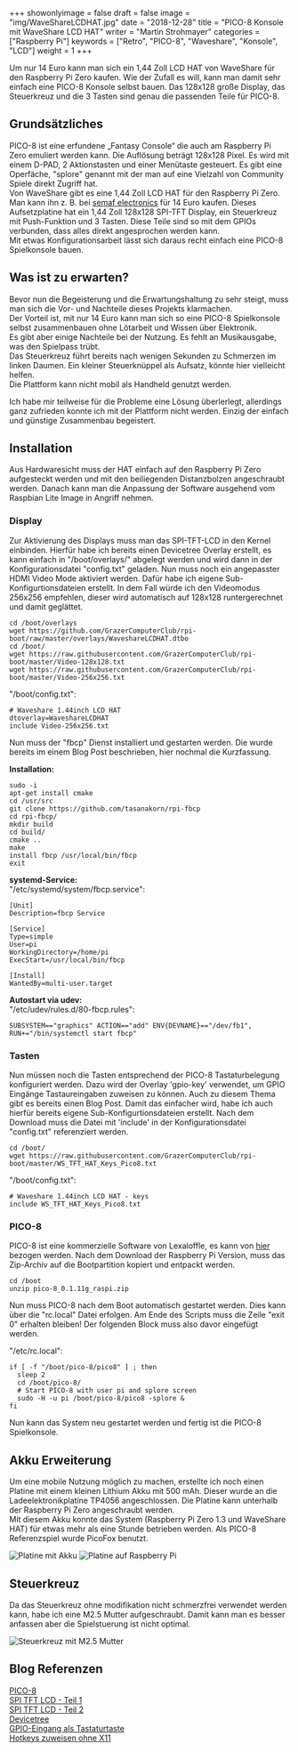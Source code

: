 +++
showonlyimage = false
draft = false
image = "img/WaveShareLCDHAT.jpg"
date = "2018-12-28"
title = "PICO-8 Konsole mit WaveShare LCD HAT"
writer = "Martin Strohmayer"
categories = ["Raspberry Pi"]
keywords = ["Retro", "PICO-8", "Waveshare", "Konsole", "LCD"]
weight = 1
+++

Um nur 14 Euro kann man sich ein 1,44 Zoll LCD HAT von WaveShare für den Raspberry Pi Zero kaufen. Wie der Zufall es will, kann man damit sehr einfach eine PICO-8 Konsole selbst bauen. Das 128x128 große Display, das Steuerkreuz und die 3 Tasten sind genau die passenden Teile für PICO-8. 
<!--more-->

## Grundsätzliches

PICO-8 ist eine erfundene „Fantasy Console“ die auch am Raspberry Pi Zero emuliert werden kann. Die Auflösung beträgt 128x128 Pixel. Es wird mit einem D-PAD, 2 Aktionstasten und einer Menütaste gesteuert. Es gibt eine Operfäche, "splore" genannt mit der man auf eine Vielzahl von Community Spiele direkt Zugriff hat.  
Von WaveShare gibt es eine 1,44 Zoll LCD HAT für den Raspberry Pi Zero. Man kann ihn z. B. bei [semaf electronics](https://electronics.semaf.at/144inch-LCD-display-HAT-for-Raspberry-Pi) für 14 Euro kaufen. Dieses Aufsetzplatine hat ein 1,44 Zoll 128x128 SPI-TFT Display, ein Steuerkreuz mit Push-Funktion und 3 Tasten. Diese Teile sind so mit dem GPIOs verbunden, dass alles direkt angesprochen werden kann.  
Mit etwas Konfigurationsarbeit lässt sich daraus recht einfach eine PICO-8 Spielkonsole bauen. 
 
## Was ist zu erwarten?

Bevor nun die Begeisterung und die Erwartungshaltung zu sehr steigt, muss man sich die Vor- und Nachteile dieses Projekts klarmachen.  
Der Vorteil ist, mit nur 14 Euro kann man sich so eine PICO-8 Spielkonsole selbst zusammenbauen ohne Lötarbeit und Wissen über Elektronik.  
Es gibt aber einige Nachteile bei der Nutzung. Es fehlt an Musikausgabe, was den Spielpass trübt.  
Das Steuerkreuz führt bereits nach wenigen Sekunden zu Schmerzen im linken Daumen. Ein kleiner Steuerknüppel als Aufsatz, könnte hier vielleicht helfen.  
Die Plattform kann nicht mobil als Handheld genutzt werden. 

Ich habe mir teilweise für die Probleme eine Lösung überlerlegt, allerdings ganz zufrieden konnte ich mit der Plattform nicht werden. Einzig der einfach und günstige Zusammenbau begeistert.

## Installation

Aus Hardwaresicht muss der HAT einfach auf den Raspberry Pi Zero aufgesteckt werden und mit den beiliegenden Distanzbolzen angeschraubt werden. Danach kann man die Anpassung der Software ausgehend vom Raspbian Lite Image in Angriff nehmen.

### Display

Zur Aktivierung des Displays muss man das SPI-TFT-LCD in den Kernel einbinden. Hierfür habe ich bereits einen Devicetree Overlay erstellt, es kann einfach in "/boot/overlays/" abgelegt werden und wird dann in der Konfigurationsdatei "config.txt" geladen. Nun muss noch ein angepasster HDMI Video Mode aktiviert werden. Dafür habe ich eigene Sub-Konfigurtionsdateien erstellt. In dem Fall würde ich den Videomodus 256x256 empfehlen, dieser wird automatisch auf 128x128 runtergerechnet und damit geglättet.

```
cd /boot/overlays
wget https://github.com/GrazerComputerClub/rpi-boot/raw/master/overlays/WaveshareLCDHAT.dtbo
cd /boot/
wget https://raw.githubusercontent.com/GrazerComputerClub/rpi-boot/master/Video-128x128.txt
wget https://raw.githubusercontent.com/GrazerComputerClub/rpi-boot/master/Video-256x256.txt
```

"/boot/config.txt":
```
# Waveshare 1.44inch LCD HAT
dtoverlay=WaveshareLCDHAT
include Video-256x256.txt
```

Nun muss der "fbcp" Dienst installiert und gestarten werden. Die wurde bereits im einem Blog Post beschrieben, hier nochmal die Kurzfassung.

**Installation:**  
```
sudo -i
apt-get install cmake 
cd /usr/src
git clone https://github.com/tasanakorn/rpi-fbcp
cd rpi-fbcp/
mkdir build
cd build/
cmake ..
make
install fbcp /usr/local/bin/fbcp
exit
```

**systemd-Service:**  
"/etc/systemd/system/fbcp.service":
```
[Unit]
Description=fbcp Service

[Service]
Type=simple
User=pi
WorkingDirectory=/home/pi
ExecStart=/usr/local/bin/fbcp

[Install]
WantedBy=multi-user.target
```

**Autostart via udev:**  
"/etc/udev/rules.d/80-fbcp.rules":
```
SUBSYSTEM=="graphics" ACTION=="add" ENV{DEVNAME}=="/dev/fb1", RUN+="/bin/systemctl start fbcp"
```

### Tasten

Nun müssen noch die Tasten entsprechend der PICO-8 Tastaturbelegung konfiguriert werden. Dazu wird der Overlay 'gpio-key' verwendet, um GPIO Eingänge Tastaureingaben zuweisen zu können. Auch zu diesem Thema gibt es bereits einen Blog Post. Damit das einfacher wird, habe ich auch hierfür bereits eigene Sub-Konfigurtionsdateien erstellt. Nach dem Download muss die Datei mit 'include' in der Konfigurationsdatei "config.txt" referenziert werden.


```
cd /boot/
wget https://raw.githubusercontent.com/GrazerComputerClub/rpi-boot/master/WS_TFT_HAT_Keys_Pico8.txt
```

"/boot/config.txt":
```
# Waveshare 1.44inch LCD HAT - keys
include WS_TFT_HAT_Keys_Pico8.txt
```

### PICO-8

PICO-8 ist eine kommerzielle Software von Lexaloffle, es kann von [hier](https://www.lexaloffle.com/pico-8.php?#getpico8) bezogen werden.
Nach dem Download der Raspberry Pi Version, muss das Zip-Archiv auf die Bootpartition kopiert und entpackt werden. 

```
cd /boot
unzip pico-8_0.1.11g_raspi.zip 
```

Nun muss PICO-8 nach dem Boot automatisch gestartet werden. Dies kann über die "rc.local" Datei erfolgen. Am Ende des Scripts muss die Zeile "exit 0" erhalten bleiben! Der folgenden Block muss also davor eingefügt werden.

"/etc/rc.local":
```
if [ -f "/boot/pico-8/pico8" ] ; then
  sleep 2
  cd /boot/pico-8/
  # Start PICO-8 with user pi and splore screen
  sudo -H -u pi /boot/pico-8/pico8 -splore &
fi
```

Nun kann das System neu gestartet werden und fertig ist die PICO-8 Spielkonsole.

## Akku Erweiterung

Um eine mobile Nutzung möglich zu machen, erstellte ich noch einen Platine mit einem kleinen Lithium Akku mit 500 mAh. Dieser wurde an die Ladeelektronikplatine TP4056 angeschlossen. Die Platine kann unterhalb der Raspberry Pi Zero angeschraubt werden.  
Mit diesem Akku konnte das System (Raspberry Pi Zero 1.3 und WaveShare HAT) für etwas mehr als eine Stunde betrieben werden. Als PICO-8 Referenzspiel wurde PicoFox benutzt.  

![Platine mit Akku](../../img/WaveShareLCDHAT-Accu2.jpg) 
![Platine auf Raspberry Pi](../../img/WaveShareLCDHAT-Accu.jpg)

## Steuerkreuz

Da das Steuerkreuz ohne modifikation nicht schmerzfrei verwendet werden kann, habe ich eine M2.5 Mutter aufgeschraubt. Damit kann man es besser anfassen aber
 die Spielstuerung ist nicht optimal.

![Steuerkreuz mit M2.5 Mutter](../../img/WaveShareLCDHAT-Joystick.jpg) 


## Blog Referenzen

[PICO-8](../pico-8/)  
[SPI TFT LCD - Teil 1](../spi-tft-lcd)  
[SPI TFT LCD - Teil 2](../spi-tft-lcd2)  
[Devicetree](../device-tree)  
[GPIO-Eingang als Tastaturtaste](../gpio-tasten)  
[Hotkeys zuweisen ohne X11](../hotkeys-zuweisen-ohne-x11)  


